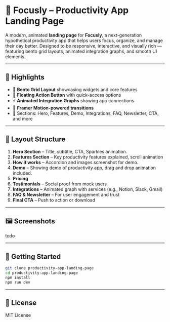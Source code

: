 # 🚀 Focusly – Productivity App Landing Page

A modern, animated **landing page** for **Focusly**, a next-generation hypothetical productivity app that helps users focus, organize, and manage their day better. Designed to be responsive, interactive, and visually rich — featuring bento grid layouts, animated integration graphs, and smooth UI elements.

---

## 🌟 Highlights

- 🧩 **Bento Grid Layout** showcasing widgets and core features
- 🔄 **Floating Action Button** with quick-access options
- ⚡ **Animated Integration Graphs** showing app connections
- 🧠 **Framer Motion-powered transitions**
- 🧭 Sections: Hero, Features, Demo, Integrations, FAQ, Newsletter, CTA, and more

---

## 📐 Layout Structure

1. **Hero Section** – Title, subtitle, CTA, Sparkles animation.
2. **Features Section** – Key productivity features explained, scroll animation
3. **How it works** – Accordion and images screenshot for demo.
4. **Demo** – Showing demo of productivity app, drag and drop animation included.
5. **Pricing**
6. **Testimonials** – Social proof from mock users
7. **Integrations** – Animated graph with services (e.g., Notion, Slack, Gmail)
8. **FAQ & Newsletter** – For user engagement and trust
9. **Final CTA** – Push to action or download

---

## 🖼️ Screenshots

todo

---

## 🚀 Getting Started

```bash
git clone productivity-app-landing-page
cd productivity-app-landing-page
npm install
npm run dev
```

---

## 📜 License

MIT License

